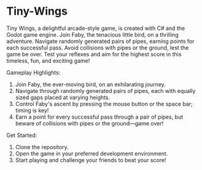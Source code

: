 # Tiny-Wings

Tiny Wings, a delightful arcade-style game, is created with C# and the Godot game engine. Join Faby, the tenacious 
little bird, on a thrilling adventure. Navigate randomly generated pairs of pipes, earning points for each successful pass. 
Avoid collisions with pipes or the ground, lest the game be over. Test your reflexes and aim for the highest score in this timeless, 
fun, and exciting game!

Gameplay Highlights:

1. Join Faby, the ever-moving bird, on an exhilarating journey.
2. Navigate through randomly generated pairs of pipes, each with equally sized gaps placed at varying heights.
3. Control Faby's ascent by pressing the mouse button or the space bar; timing is key!
4. Earn a point for every successful pass through a pair of pipes, but beware of collisions with pipes or the ground—game over!

Get Started:

1. Clone the repository.
2. Open the game in your preferred development environment.
3. Start playing and challenge your friends to beat your score!
